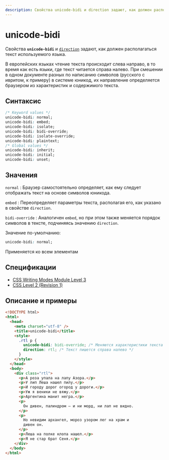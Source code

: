 ```yaml
---
description: Свойства unicode-bidi и direction задают, как должен располагаться текст используемого языка
---
```


# unicode-bidi

Свойства **`unicode-bidi`** и [`direction`](direction.md) задают, как должен располагаться текст используемого языка.

В европейских языках чтение текста происходит слева направо, в то время как есть языки, где текст читается справа налево. При смешении в одном документе разных по написанию символов (русского с ивритом, к примеру) в системе юникод, их направление определяется браузером из характеристик и содержимого текста.

## Синтаксис

```css
/* Keyword values */
unicode-bidi: normal;
unicode-bidi: embed;
unicode-bidi: isolate;
unicode-bidi: bidi-override;
unicode-bidi: isolate-override;
unicode-bidi: plaintext;
/* Global values */
unicode-bidi: inherit;
unicode-bidi: initial;
unicode-bidi: unset;
```

## Значения

`normal`
: Браузер самостоятельно определяет, как ему следует отображать текст на основе символов юникода.

`embed`
: Переопределяет параметры текста, располагая его, как указано в свойстве `direction`.

`bidi-override`
: Аналогичен `embed`, но при этом также меняется порядок символов в тексте, подчиняясь значению `direction`.

Значение по-умолчанию:

```css
unicode-bidi: normal;
```

Применяется ко всем элементам

## Спецификации

- [CSS Writing Modes Module Level 3](http://dev.w3.org/csswg/css3-writing-modes/#unicode-bidi)
- [CSS Level 2 (Revision 1)](http://www.w3.org/TR/CSS2/visuren.html#propdef-unicode-bidi)

## Описание и примеры

```html
<!DOCTYPE html>
<html>
  <head>
    <meta charset="utf-8" />
    <title>unicode-bidi</title>
    <style>
      .rtl p {
        unicode-bidi: bidi-override; /* Меняются характеристики текста */
        direction: rtl; /* Текст пишется справа налево */
      }
    </style>
  </head>
  <body>
    <div class="rtl">
      <p>А роза упала на лапу Азора.</p>
      <p>У лип Леша нашел пилу.</p>
      <p>И городу дорог огород у дороги.</p>
      <p>Уж я веники не вяжу.</p>
      <p>Аргентина манит негра.</p>
      <p>
        Он дивен, палиндром — и ни морд, ни лап не видно.
      </p>
      <p>
        Но невидим архангел, мороз узором лег на храм и
        дивен он.
      </p>
      <p>Леша на полке клопа нашел.</p>
      <p>Я не стар брат Сеня.</p>
    </div>
  </body>
</html>
```
